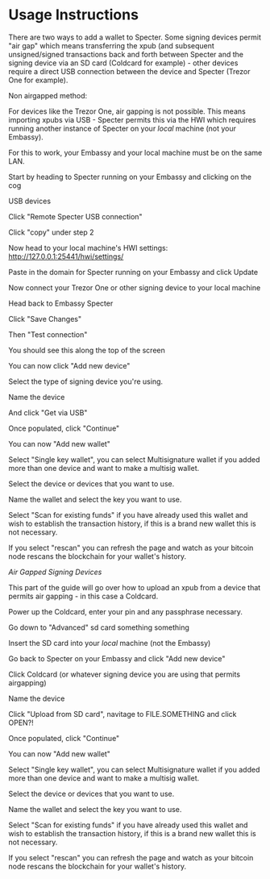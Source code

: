# Usage Instructions

There are two ways to add a wallet to Specter. Some signing devices permit "air gap" which means transferring the xpub (and subsequent unsigned/signed transactions back and forth between Specter and the signing device via an SD card (Coldcard for example) - other devices require a direct USB connection between the device and Specter (Trezor One for example).

Non airgapped method:

For devices like the Trezor One, air gapping is not possible. This means importing xpubs via USB - Specter permits this via the HWI which requires running another instance of Specter on your *local* machine (not your Embassy).

For this to work, your Embassy and your local machine must be on the same LAN.

Start by heading to Specter running on your Embassy and clicking on the cog

USB devices

Click "Remote Specter USB connection"

Click "copy" under step 2

Now head to your local machine's HWI settings: http://127.0.0.1:25441/hwi/settings/

Paste in the domain for Specter running on your Embassy and click Update

Now connect your Trezor One or other signing device to your local machine

Head back to Embassy Specter

Click "Save Changes"

Then "Test connection"

You should see this along the top of the screen

You can now click "Add new device"

Select the type of signing device you're using.

Name the device

And click "Get via USB"

Once populated, click "Continue"

You can now "Add new wallet"

Select "Single key wallet", you can select Multisignature wallet if you added more than one device and want to make a multisig wallet.

Select the device or devices that you want to use.

Name the wallet and select the key you want to use.

Select "Scan for existing funds" if you have already used this wallet and wish to establish the transaction history, if this is a brand new wallet this is not necessary.

If you select "rescan" you can refresh the page and watch as your bitcoin node rescans the blockchain for your wallet's history.

*Air Gapped Signing Devices*

This part of the guide will go over how to upload an xpub from a device that permits air gapping - in this case a Coldcard.

Power up the Coldcard, enter your pin and any passphrase necessary.

Go down to "Advanced" sd card something something

Insert the SD card into your *local* machine (not the Embassy)

Go back to Specter on your Embassy and click "Add new device"

Click Coldcard (or whatever signing device you are using that permits airgapping)

Name the device

Click "Upload from SD card", navitage to FILE.SOMETHING and click OPEN?!

Once populated, click "Continue"

You can now "Add new wallet"

Select "Single key wallet", you can select Multisignature wallet if you added more than one device and want to make a multisig wallet.

Select the device or devices that you want to use.

Name the wallet and select the key you want to use.

Select "Scan for existing funds" if you have already used this wallet and wish to establish the transaction history, if this is a brand new wallet this is not necessary.

If you select "rescan" you can refresh the page and watch as your bitcoin node rescans the blockchain for your wallet's history.
